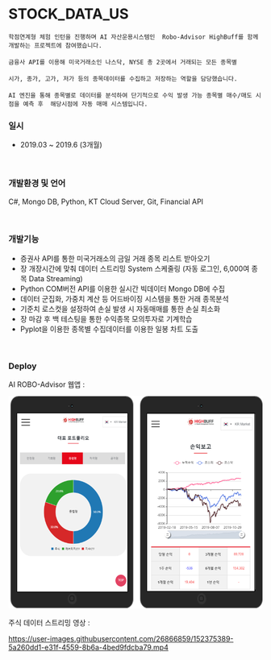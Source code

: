 # STOCK_DATA_US
```
학점연계형 체험 인턴을 진행하며 AI 자산운용시스템인  Robo-Advisor HighBuff를 함께 개발하는 프로젝트에 참여했습니다. 

금융사 API를 이용해 미국거래소인 나스닥, NYSE 총 2곳에서 거래되는 모든 종목별 

시가, 종가, 고가, 저가 등의 종목데이터를 수집하고 저장하는 역할을 담당했습니다. 

AI 엔진을 통해 종목별로 데이터를 분석하여 단기적으로 수익 발생 가능 종목별 매수/매도 시점을 예측 후  해당시점에 자동 매매 시스템입니다.

```

### 일시    
+ 2019.03 ~ 2019.6 (3개월)

<br/>

### 개발환경 및 언어
 C#, Mongo DB, Python, KT Cloud Server, Git, Financial API

<br/>

### 개발기능
+ 증권사 API를 통한 미국거래소의 금일 거래 종목 리스트 받아오기
+ 장 개장시간에 맞춰 데이터 스트리밍 System 스케줄링 (자동 로그인, 6,000여 종목 Data Streaming)
+ Python COM버전 API를 이용한 실시간 빅데이터 Mongo DB에 수집
+ 데이터 군집화, 가중치 계산 등 어드바이징 시스템을 통한 거래 종목분석
+ 기준치 로스컷을 설정하여 손실 발생 시 자동매매를 통한 손실 최소화
+ 장 마감 후 백 테스팅을 통한 수익종목 모의투자로 기계학습
+ Pyplot을 이용한 종목별 수집데이터를 이용한 일봉 차트 도출


<br/>

### Deploy 

AI ROBO-Advisor 웹앱 : 

<img src="https://github.com/BangJihoon/STOCK_DATA_US/blob/master/deploy.png" width="512px"/>

<br/>

주식 데이터 스트리밍 영상 : 

https://user-images.githubusercontent.com/26866859/152375389-5a260dd1-e31f-4559-8b6a-4bed9fdcba79.mp4

